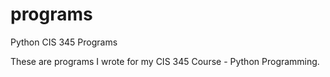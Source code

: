 # programs
Python CIS 345 Programs 

These are programs I wrote for my CIS 345 Course - Python Programming.
